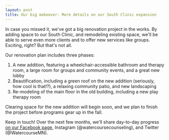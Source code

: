 ```yaml
---
layout: post
title: Our big makeover: More details on our South Clinic expansion
---
```


In case you missed it, we've got a big renovation project in the works. By adding space to our South Clinic, and remodeling existing space, we'll be able to serve even more clients and to offer new services like groups. Exciting, right? But that's not all.

Our renovation plan includes three phases:

1. A new addition, featuring a wheelchair-accessible bathroom and therapy room, a large room for groups and community events, and a great new lobby
2. Beautification, including a green roof on the new addition (seriously, how cool is that!?), a relaxing community patio, and new landscaping
3. Re-modeling of the main floor in the old building, including a new play therapy room

Clearing space for the new addition will begin soon, and we plan to finish the project before programs gear up in the fall.

Keep in touch! Over the next few months, we'll share day-to-day progress [on our Facebook page](https://www.facebook.com/watercoursecounseling/), Instagram (@watercoursecounseling), and Twitter (@WatercourseMN).
